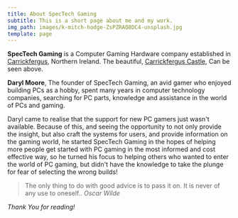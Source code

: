 ```yaml
---
title: About SpecTech Gaming
subtitle: This is a short page about me and my work.
img_path: images/k-mitch-hodge-ZsPZRAQ8DC4-unsplash.jpg
template: page
---
```


**SpecTech Gaming** is a Computer Gaming Hardware company established in [Carrickfergus](https://en.wikipedia.org/wiki/Carrickfergus), Northern Ireland. The beautiful, [Carrickfergus Castle](https://en.wikipedia.org/wiki/Carrickfergus_Castle), Can be seen above. 

**Daryl Moore**, The founder of SpecTech Gaming, an avid gamer who enjoyed building PCs as a hobby, spent many years in computer technology companies, searching for PC parts, knowledge and assistance in the world of PCs and gaming.

Daryl came to realise that the support for new PC gamers just wasn't available. 
Because of this, and seeing the opportunity to not only provide the insight, but also craft the systems for users, and provide information on the gaming world, he started SpecTech Gaming in the hopes of helping more people get started with PC gaming in the most informed and cost effective way, so he turned his focus to helping others who wanted to enter the world of PC gaming, but didn't have the knowledge to take the plunge for fear of selecting the wrong builds!

>The only thing to do with good advice is to pass it on. It is never of any use to oneself.. <cite>Oscar Wilde</cite>

*Thank You for reading!*
